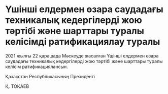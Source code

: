 # Үшінші елдермен өзара саудадағы техникалық кедергілерді жою тәртібі және шарттары туралы келісімді ратификациялау туралы

2021 жылғы 22 қарашада Мәскеуде жасалған Үшінші елдермен өзара саудадағы техникалық кедергілерді жою тәртібі және шарттары туралы келісім ратификациялансын.

Қазақстан Республикасының Президенті

Қ. ТОҚАЕВ


